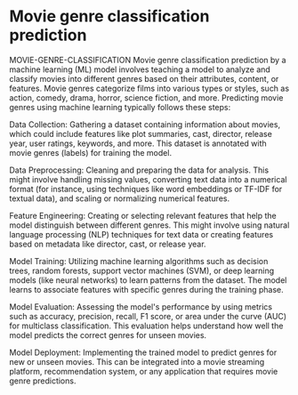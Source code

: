 # Movie genre classification prediction
 MOVIE-GENRE-CLASSIFICATION
Movie genre classification prediction by a machine learning (ML) model involves teaching a model to analyze and classify movies into different genres based on their attributes, content, or features. Movie genres categorize films into various types or styles, such as action, comedy, drama, horror, science fiction, and more. Predicting movie genres using machine learning typically follows these steps:

Data Collection: Gathering a dataset containing information about movies, which could include features like plot summaries, cast, director, release year, user ratings, keywords, and more. This dataset is annotated with movie genres (labels) for training the model.

Data Preprocessing: Cleaning and preparing the data for analysis. This might involve handling missing values, converting text data into a numerical format (for instance, using techniques like word embeddings or TF-IDF for textual data), and scaling or normalizing numerical features.

Feature Engineering: Creating or selecting relevant features that help the model distinguish between different genres. This might involve using natural language processing (NLP) techniques for text data or creating features based on metadata like director, cast, or release year.

Model Training: Utilizing machine learning algorithms such as decision trees, random forests, support vector machines (SVM), or deep learning models (like neural networks) to learn patterns from the dataset. The model learns to associate features with specific genres during the training phase.

Model Evaluation: Assessing the model's performance by using metrics such as accuracy, precision, recall, F1 score, or area under the curve (AUC) for multiclass classification. This evaluation helps understand how well the model predicts the correct genres for unseen movies.

Model Deployment: Implementing the trained model to predict genres for new or unseen movies. This can be integrated into a movie streaming platform, recommendation system, or any application that requires movie genre predictions.
